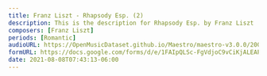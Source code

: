 ```yaml
---
title: Franz Liszt - Rhapsody Esp. (2)
description: This is the description for Rhapsody Esp. by Franz Liszt
composers: [Franz Liszt]
periods: [Romantic]
audioURL: https://OpenMusicDataset.github.io/Maestro/maestro-v3.0.0/2006/MIDI-Unprocessed_18_R1_2006_01-05_ORIG_MID--AUDIO_18_R1_2006_04_Track04_wav.midi
formURL: https://docs.google.com/forms/d/e/1FAIpQLSc-FgVdjoC9vCiKjALEAPviH5LM2G2oMvRdNO8pJEiFwMmwcA/viewform
date: 2021-08-08T07:43:13-06:00
---
```

